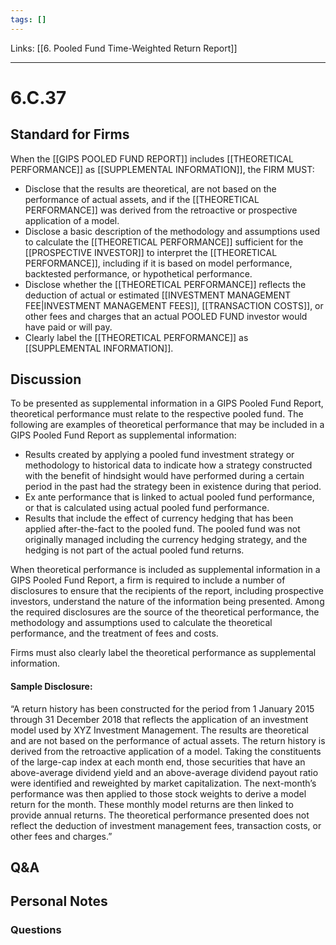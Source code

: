 ```yaml
---
tags: []
---
```

Links: [[6. Pooled Fund Time-Weighted Return Report]]
___
# 6.C.37
## Standard for Firms
When the [[GIPS POOLED FUND REPORT]] includes [[THEORETICAL PERFORMANCE]] as [[SUPPLEMENTAL INFORMATION]], the FIRM MUST:
- Disclose that the results are theoretical, are not based on the performance of actual assets, and if the [[THEORETICAL PERFORMANCE]] was derived from the retroactive or prospective application of a model.
- Disclose a basic description of the methodology and assumptions used to calculate the [[THEORETICAL PERFORMANCE]] sufficient for the [[PROSPECTIVE INVESTOR]] to interpret the [[THEORETICAL PERFORMANCE]], including if it is based on model performance, backtested performance, or hypothetical performance.
- Disclose whether the [[THEORETICAL PERFORMANCE]] reflects the deduction of actual or estimated [[INVESTMENT MANAGEMENT FEE|INVESTMENT MANAGEMENT FEES]], [[TRANSACTION COSTS]], or other fees and charges that an actual POOLED FUND investor would have paid or will pay.
- Clearly label the [[THEORETICAL PERFORMANCE]] as [[SUPPLEMENTAL INFORMATION]].
## Discussion
To be presented as supplemental information in a GIPS Pooled Fund Report, theoretical performance must relate to the respective pooled fund. The following are examples of theoretical performance that may be included in a GIPS Pooled Fund Report as supplemental information:
- Results created by applying a pooled fund investment strategy or methodology to historical data to indicate how a strategy constructed with the benefit of hindsight would have performed during a certain period in the past had the strategy been in existence during that period.
- Ex ante performance that is linked to actual pooled fund performance, or that is calculated using actual pooled fund performance.
- Results that include the effect of currency hedging that has been applied after-the-fact to the pooled fund. The pooled fund was not originally managed including the currency hedging strategy, and the hedging is not part of the actual pooled fund returns.

When theoretical performance is included as supplemental information in a GIPS Pooled Fund Report, a firm is required to include a number of disclosures to ensure that the recipients of the report, including prospective investors, understand the nature of the information being presented. Among the required disclosures are the source of the theoretical performance, the methodology and assumptions used to calculate the theoretical performance, and the treatment of fees and costs.

Firms must also clearly label the theoretical performance as supplemental information.

#### Sample Disclosure:

“A return history has been constructed for the period from 1 January 2015 through 31 December 2018 that reflects the application of an investment model used by XYZ Investment Management. The results are theoretical and are not based on the performance of actual assets. The return history is derived from the retroactive application of a model. Taking the constituents of the large-cap index at each month end, those securities that have an above-average dividend yield and an above-average dividend payout ratio were identified and reweighted by market capitalization. The next-month’s performance was then applied to those stock weights to derive a model return for the month. These monthly model returns are then linked to provide annual returns. The theoretical performance presented does not reflect the deduction of investment management fees, transaction costs, or other fees and charges.”
## Q&A

## Personal Notes

### Questions